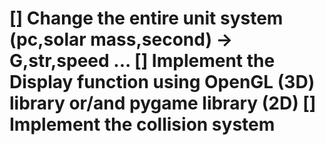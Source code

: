 # [] Change the entire unit system (pc,solar mass,second) -> G,str,speed ... [] Implement the Display function using OpenGL (3D) library or/and pygame library (2D) [] Implement the collision system
